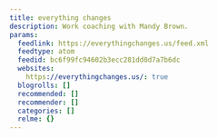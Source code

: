 ```yaml
---
title: everything changes
description: Work coaching with Mandy Brown.
params:
  feedlink: https://everythingchanges.us/feed.xml
  feedtype: atom
  feedid: bc6f99fc94602b3ecc281dd0d7a7b6dc
  websites:
    https://everythingchanges.us/: true
  blogrolls: []
  recommended: []
  recommender: []
  categories: []
  relme: {}
---
```

